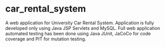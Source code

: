 # car_rental_system
A web application for University Car Rental System. 
Application is fully developed only using Java JSP Servlets and MySQL.
Full web application automated testing has been done using Java JUnit, JaCoCo for code coverage and PIT for mutation testing.
